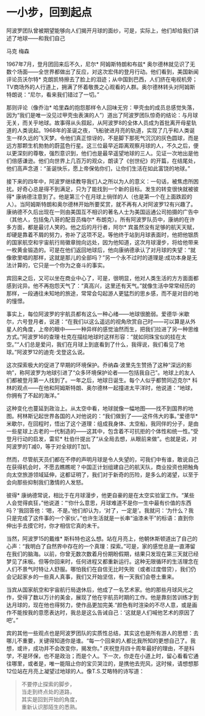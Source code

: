 # 一小步，回到起点

阿波罗团队曾被期望能够向人们揭开月球的面纱，可是，实际上，他们却给我们讲述了地球——和我们自己

马克  梅森

1967年7月，登月团回来后不久，尼尔* 阿姆斯特朗和布兹* 奥尔德林就见识了无数个场面——全世界都做出了反应，对这次宏伟的登月行动。他们看到，美国新闻评论员沃尔特* 克朗凯特擦去了脸上的泪迹；从中国到巴西，人们挤在电视机旁；TV商场外的人行道上，拥满了怀着敬畏之心观看的人群。奥尔德林转头对阿姆斯特朗说：“尼尔，看来我们错过了一切。”

那则评论（像乔治* 哈里森的抱怨那样令人回味无穷：甲壳虫的成员总感觉失落，因为“我们是唯一没见过甲壳虫表演的人”）道出了阿波罗团队惊奇的结论：与月球无关，而关乎地球。故事得从头叙起，从阿波罗8的全体人员成为首批离开母星轨道的人类说起。1968年的圣诞之夜，飞船驶进月亮的轨道，实现了几乎和人类诞生一样久远的飞天梦。令他们真正惊讶的，不是脚下那死气沉沉的灰色圆球，而是远方那颗生机勃勃的蔚蓝色行星。这三位最早近距离观察月球的人，不久之后，便以更深刻的尊敬，强烈意识到，他们也是最早遥望地球的三人。见证一次地出是他们倍感谦逊。他们向世界上几百万的观众，朗读了《创世纪》的开篇，在结尾处，他们高声念道：“圣诞快乐，愿上帝保佑你们，让你们生活在如此富饶的地球。”

接下来的四年中，阿波罗继续教导我们人之所以为人的意义：一句话，被焦虑所困扰。好奇心总是得不到满足，只为了能找到一个新的目标。发生的转变很快就被彼得* 康纳德注意到了。他是第三个在月球上徜徉的人（也是第一个在上面跌跤的人）。当阿姆斯特朗和奥尔德林开始所要奖赏，就不再有人对阿波罗12有兴趣了。康纳德不久后出现在一则由美国互不相识的著名人士为美国运通公司拍摄的广告中（其他人，包括兔八哥的配音员梅尔* 布朗克）。所有阿波罗队员中，康纳的在许多方面，都是最讨人笑的。他之后的月行者，阿尔* 宾虽然没有足够的航天天赋，却硬是靠着不屑的努力，弥补了这项不足。等他终于站到月球表面时，他把他银质的国家航空和宇宙航行局徽章抛向远处，因为他知道，这次月球漫步，将给他带来一枚黄金锻造的。可是在他们返回地球后，他向康纳德承认了对月球的失望：“就像歌里唱的那样，这就是那儿的全部吗？”另一个永不过时的道理是:成功本身是无法计算的，它只是一个你为之奋斗的事实。

宾回来之后，又可以坐在商业中心了，可是，很明显，他对人类生活的方方面面都感到诧异。他不再抱怨天气了：“真高兴，这里还有天气。”就像生活中常常经历的那样，一段通往未知地的旅途，常常会勾起游人更猛烈的思乡感，而不是对目的地的憧憬。

事实上，每位阿波罗的宇航员都有这么一种心绪——地球很脆弱。爱德华·米歇尔，六号登月者，说道：“在我们以这么遥远的视角欣赏自己时——可以算是从外星人的角度，上帝的眼中——一种异样的感觉油然而生，把我们拉进了另一种思维方式。”阿波罗16的查理·杜克在描绘地球时这样形容：“就如同珠宝似的挂在太空。”“人们总是爱问，我们在月球上到底看到了什么，我得说，我们看见了地球。”阿波罗12的迪克·戈登这么说。

这次探索极大的促进了早期的环境保护。乔纳森·波里先生赞扬了这种“深远的影响”，称阿波罗为地球引进了“众多环境保护论者——包括我自己”。地球上的友人们都被登月第一人找到了。一年之后，地球日诞生。每个人似乎都赞同迈克尔* 科林的观点——在他和阿姆斯特朗、奥尔德林一起撞进太平洋时，他说道：“地球，你拥有了不起的海洋。”

这种变化也蔓延到政治上。从太空中看，地球就像一幅地图——找不到国界的地图。柯林斯记起世界各国的人对他说的：“我们做到了——这件伟大的事。”爱德华* 米歇尔，在回程时，悟出了这个道理：组成我身体、太空船，我同伴的分子，是由一些星球上古老的一代制造的——这其中，包含着不可抗拒的个体性和统一性。”受登月行动的启发，雷尼* 杜伯什提出了“从全局去想，从眼前来做”。也就是说，对阿波罗的T减0，等于对全球的T加1。

然而，尽管航天员们都在不停的声明月球是令人失望的，可我们中有谁，敢说自己在获得机会时，不愿去瞧瞧呢？中国正计划组建自己的航天队，商业投资也把触角向太空旅游领域延伸，这都证明了，我们对于新奇的历险，是多么的渴望，以至于会向那些抑制我们激情的人发怒。

彼得* 康纳德常说，相比于在月球漫步，他更自豪的是在太空实验室工作。“某些人会觉得疯狂，”他说道：“‘你什么意思，月球难道不是你一生中最有价值的东西吗？’我回答他：‘嗯，不是。’他们却认为，‘对了，一定是’。我就问：‘为什么？我只是完成了这件事的一个家伙’。”也许生活就是一长串“油漆未干”的标语：直到你伸出手去摸它时，你才相信它真的未干。

当然，阿波罗15的戴维* 斯科特也这么想。站在月亮上，他朝休斯顿道出了自己的心声：“我明白了自然界中存在的一个真理：探索。”可是，家的感觉总是一直滞留在我们的脑海。以前，你曾无数次数着月份期盼假期，结果只发现在第三天就已经梦见了床板。但等你回来时，任何进程又都重新运行。这种无限循环的生活理念在人们不景气时特让人舒服。哪怕我们在自信无比时失败（或者过度借贷），我们仍会记起家乡的一些真人真事，我们又开始坚信，有一天我们会卷土重来。

当宾从国家航空和宇宙航行局退休后，他成了一名艺术家。他的那些月球风光之作，受得了数以万计的美金，展现了他在宇航员时期的工作。他是靠刻苦训练才到达月球的，现在他也得努力，使作品更加完美.“颜色有时渲染的不尽人意，或是画作不能按我的意愿表达时，我总是这么告诫自己：‘这就是人们喊他艺术的原因了吧’。”

宾的其他一些观点也是阿波罗团队的实质性总结，其实这也是所有游人的思想：去哪儿不重要，关键得知道你是谁。“每一个回来的人都比我所知的更想自己了。我想，或许，成功并不会改变你，揭发你。”
庆祝登月四十周年最好的理由，不是科学，不是环保，也不是政治；而是个人。下一次，你走在小道上时，留心看看它通往哪里，或者是，唯一能阻止你的宝贝哭泣的，是携他去兜风，这时候，请想想那12位站在月亮上凝望过地球的人。像T.S.艾略特的诗写道：
	
> 不要停止探索的脚步，  
> 当走到终点处的道路，  
> 其实是回到开始的角度，  
> 重新认识那陌生的悉熟。  
